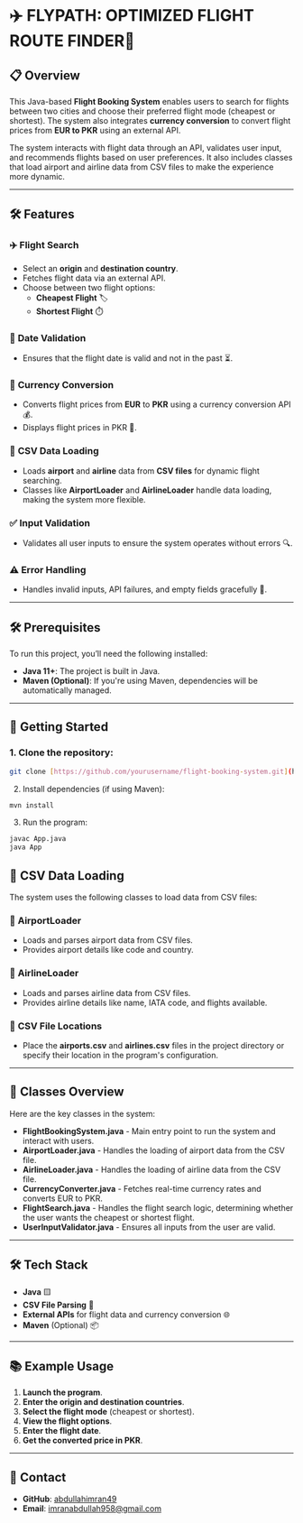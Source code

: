 # ✈️ FLYPATH: OPTIMIZED FLIGHT ROUTE FINDER💱

## 📋 Overview

This Java-based **Flight Booking System** enables users to search for flights between two cities and choose their preferred flight mode (cheapest or shortest). The system also integrates **currency conversion** to convert flight prices from **EUR to PKR** using an external API.

The system interacts with flight data through an API, validates user input, and recommends flights based on user preferences. It also includes classes that load airport and airline data from CSV files to make the experience more dynamic.

---

## 🛠️ Features

### ✈️ **Flight Search**
- Select an **origin** and **destination country**.
- Fetches flight data via an external API.
- Choose between two flight options: 
  - **Cheapest Flight** 🏷️
  - **Shortest Flight** ⏱️

### 📅 **Date Validation**
- Ensures that the flight date is valid and not in the past ⏳.

### 💱 **Currency Conversion**
- Converts flight prices from **EUR** to **PKR** using a currency conversion API 💰.
- Displays flight prices in PKR 💸.

### 📜 **CSV Data Loading**
- Loads **airport** and **airline** data from **CSV files** for dynamic flight searching.
- Classes like **AirportLoader** and **AirlineLoader** handle data loading, making the system more flexible.

### ✅ **Input Validation**
- Validates all user inputs to ensure the system operates without errors 🔍.

### ⚠️ **Error Handling**
- Handles invalid inputs, API failures, and empty fields gracefully 🚨.

---

## 🛠️ Prerequisites

To run this project, you’ll need the following installed:

- **Java 11+**: The project is built in Java.
- **Maven (Optional)**: If you're using Maven, dependencies will be automatically managed.

---

## 🏁 Getting Started

### 1. **Clone the repository**:

```bash
git clone [https://github.com/yourusername/flight-booking-system.git](https://github.com/abdullahimran49/FlyPath.git)
```
2. Install dependencies (if using Maven):
```bash
mvn install
```
3. Run the program:
```bash
javac App.java
java App
```
## 🔄 **CSV Data Loading**

The system uses the following classes to load data from CSV files:

### 🛬 **AirportLoader**
- Loads and parses airport data from CSV files.
- Provides airport details like code and country.

### 🛫 **AirlineLoader**
- Loads and parses airline data from CSV files.
- Provides airline details like name, IATA code, and flights available.

### 📂 **CSV File Locations**
- Place the **airports.csv** and **airlines.csv** files in the project directory or specify their location in the program's configuration.

---

## 🔧 **Classes Overview**

Here are the key classes in the system:

- **FlightBookingSystem.java** - Main entry point to run the system and interact with users.
- **AirportLoader.java** - Handles the loading of airport data from the CSV file.
- **AirlineLoader.java** - Handles the loading of airline data from the CSV file.
- **CurrencyConverter.java** - Fetches real-time currency rates and converts EUR to PKR.
- **FlightSearch.java** - Handles the flight search logic, determining whether the user wants the cheapest or shortest flight.
- **UserInputValidator.java** - Ensures all inputs from the user are valid.

---

## 🛠️ **Tech Stack**

- **Java** 🟨
- **CSV File Parsing** 📂
- **External APIs** for flight data and currency conversion 🌐
- **Maven** (Optional) 📦

---

## 📚 **Example Usage**

1. **Launch the program**.
2. **Enter the origin and destination countries**.
3. **Select the flight mode** (cheapest or shortest).
4. **View the flight options**.
5. **Enter the flight date**.
6. **Get the converted price in PKR**.

---

## 📧 **Contact**

- **GitHub**: [abdullahimran49](https://github.com/abdullahimran49)
- **Email**: [imranabdullah958@gmail.com](mailto:imranabdullah958@gmail.com)


